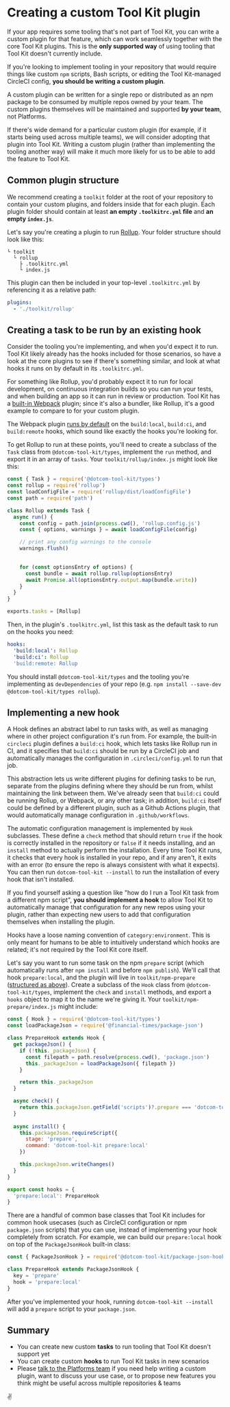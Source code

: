 # Creating a custom Tool Kit plugin

If your app requires some tooling that's not part of Tool Kit, you can write a custom plugin for that feature, which can work seamlessly together with the core Tool Kit plugins. This is the **only supported way** of using tooling that Tool Kit doesn't currently include.

If you're looking to implement tooling in your repository that would require things like custom `npm` scripts, Bash scripts, or editing the Tool Kit-managed CircleCI config, **you should be writing a custom plugin**.

A custom plugin can be written for a single repo or distributed as an npm package to be consumed by multiple repos owned by your team. The custom plugins themselves will be maintained and supported **by your team**, not Platforms. 

If there's wide demand for a particular custom plugin (for example, if it starts being used across multiple teams), we will consider adopting that plugin into Tool Kit. Writing a custom plugin (rather than implementing the tooling another way) will make it much more likely for us to be able to add the feature to Tool Kit.

## Common plugin structure

We recommend creating a `toolkit` folder at the root of your repository to contain your custom plugins, and folders inside that for each plugin. Each plugin folder should contain at least **an empty `.toolkitrc.yml` file** and **an empty `index.js`**.

Let's say you're creating a plugin to run [Rollup](https://rollupjs.org). Your folder structure should look like this:

```
└ toolkit
  └ rollup
    ├ .toolkitrc.yml
    └ index.js
```

This plugin can then be included in your top-level `.toolkitrc.yml` by referencing it as a relative path:

```yml
plugins:
  - './toolkit/rollup'
```

## Creating a task to be run by an existing hook

Consider the tooling you're implementing, and when you'd expect it to run. Tool Kit likely already has the hooks included for those scenarios, so have a look at the core plugins to see if there's something similar, and look at what hooks it runs on by default in its `.toolkitrc.yml`.

For something like Rollup, you'd probably expect it to run for local development, on continuous integration builds so you can run your tests, and when building an app so it can run in review or production. Tool Kit has a [built-in Webpack](https://github.com/Financial-Times/dotcom-tool-kit/tree/main/plugins/webpack) plugin; since it's also a bundler, like Rollup, it's a good example to compare to for your custom plugin.

The Webpack plugin [runs by default](https://github.com/Financial-Times/dotcom-tool-kit/blob/main/plugins/webpack/.toolkitrc.yml) on the `build:local`, `build:ci`, and `build:remote` hooks, which sound like exactly the hooks you're looking for.

To get Rollup to run at these points, you'll need to create a subclass of the `Task` class from `@dotcom-tool-kit/types`, implement the `run` method, and export it in an array of `tasks`. Your `toolkit/rollup/index.js` might look like this:

```js
const { Task } = require('@dotcom-tool-kit/types')
const rollup = require('rollup')
const loadConfigFile = require('rollup/dist/loadConfigFile')
const path = require('path')

class Rollup extends Task {
  async run() {
    const config = path.join(process.cwd(), 'rollup.config.js')
    const { options, warnings } = await loadConfigFile(config)

    // print any config warnings to the console
    warnings.flush()

    
    for (const optionsEntry of options) {
      const bundle = await rollup.rollup(optionsEntry)
      await Promise.all(optionsEntry.output.map(bundle.write))
    }
  }
}

exports.tasks = [Rollup]
```

Then, in the plugin's `.toolkitrc.yml`, list this task as the default task to run on the hooks you need:

```yml
hooks:
  'build:local': Rollup
  'build:ci': Rollup
  'build:remote: Rollup
```

You should install `@dotcom-tool-kit/types` and the tooling you're implementing as `devDependencies` of your repo (e.g. `npm install --save-dev @dotcom-tool-kit/types rollup`).

## Implementing a new hook

A Hook defines an abstract label to run tasks with, as well as managing where in other project configuration it's run from. For example, the built-in `circleci` plugin defines a `build:ci` hook, which lets tasks like Rollup run in CI, and it specifies that `build:ci` should be run by a CircleCI job and automatically manages the configuration in `.circleci/config.yml` to run that job.

This abstraction lets us write different plugins for defining tasks to be run, separate from the plugins defining where they should be run from, whilst maintaining the link between them. We've already seen that `build:ci` could be running Rollup, or Webpack, or any other task; in addition, `build:ci` itself could be defined by a different plugin, such as a Github Actions plugin, that would automatically manage configuration in `.github/workflows`.

The automatic configuration management is implemented by `Hook` subclasses. These define a `check` method that should return `true` if the hook is correctly installed in the repository or `false` if it needs installing, and an `install` method to actually perform the installation. Every time Tool Kit runs, it checks that every hook is installed in your repo, and if any aren't, it exits with an error (to ensure the repo is always consistent with what it expects). You can then run `dotcom-tool-kit --install` to run the installation of every hook that isn't installed.

If you find yourself asking a question like "how do I run a Tool Kit task from a different npm script", **you should implement a hook** to allow Tool Kit to automatically manage that configuration for any new repos using your plugin, rather than expecting new users to add that configuration themselves when installing the plugin.

Hooks have a loose naming convention of `category:environment`. This is only meant for humans to be able to intuitively understand which hooks are related; it's not required by the Tool Kit core itself.

Let's say you want to run some task on the npm `prepare` script (which automatically runs after `npm install` and before `npm publish`). We'll call that hook `prepare:local`, and the plugin will live in `toolkit/npm-prepare` ([structured as above](#common-plugin-structure)). Create a subclass of the `Hook` class from `@dotcom-tool-kit/types`, implement the `check` and `install` methods, and export a `hooks` object to map it to the name we're giving it. Your `toolkit/npm-prepare/index.js` might include:

```js
const { Hook } = require('@dotcom-tool-kit/types')
const loadPackageJson = require('@financial-times/package-json')

class PrepareHook extends Hook {
  get packageJson() {
    if (!this._packageJson) {
      const filepath = path.resolve(process.cwd(), 'package.json')
      this._packageJson = loadPackageJson({ filepath })
    }

    return this._packageJson
  }

  async check() {
    return this.packageJson.getField('scripts')?.prepare === 'dotcom-tool-kit prepare:local'
  }
  
  async install() {
    this.packageJson.requireScript({
      stage: 'prepare',
      command: 'dotcom-tool-kit prepare:local'
    })

    this.packageJson.writeChanges()
  }
}

export const hooks = {
  'prepare:local': PrepareHook
}
```

There are a handful of common base classes that Tool Kit includes for common hook usecases (such as CircleCI configuration or npm `package.json` scripts) that you can use, instead of implementing your hook completely from scratch. For example, we can build our `prepare:local` hook on top of the `PackageJsonHook` built-in class:

```js
const { PackageJsonHook } = require('@dotcom-tool-kit/package-json-hook')

class PrepareHook extends PackageJsonHook {
  key = 'prepare'
  hook = 'prepare:local'
}
```

After you've implemented your hook, running `dotcom-tool-kit --install` will add a `prepare` script to your `package.json`.

## Summary

- You can create new custom **tasks** to run tooling that Tool Kit doesn't support yet
- You can create custom **hooks** to run Tool Kit tasks in new scenarios
- Please [talk to the Platforms team](https://financialtimes.slack.com/archives/C02TRE2V2Q1) if you need help writing a custom plugin, want to discuss your use case, or to propose new features you think might be useful across multiple repositories & teams

✌️
